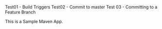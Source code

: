 Test01 - Build Triggers
Test02 - Commit to master 
Test 03 - Committing to a Feature Branch 

This is a Sample Maven App. 
